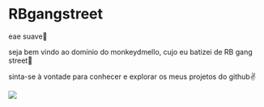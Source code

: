 # RBgangstreet

eae suave🤙

seja bem vindo ao domínio do monkeydmello, cujo eu batizei de RB gang street🙅

sinta-se à vontade para conhecer e explorar os meus projetos do github✌️


![](https://media.tenor.com/IkETK1qP31IAAAAC/receba-luva-de-pedreiro.gif)
